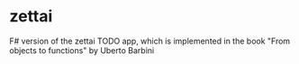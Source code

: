 # zettai
F# version of the zettai TODO app, which is implemented in the book "From objects to functions" by Uberto Barbini
